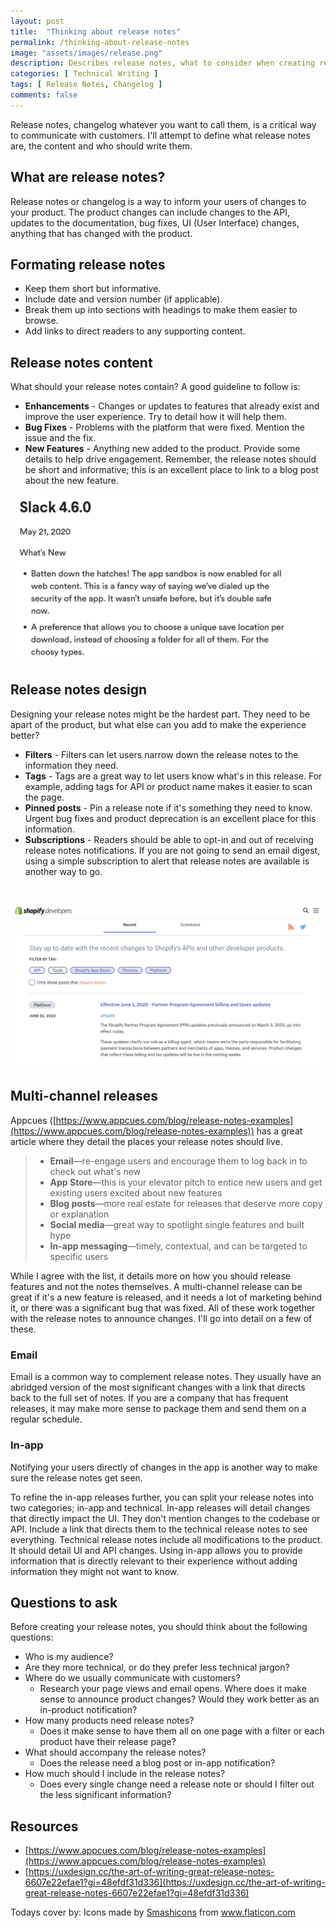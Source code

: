 ```yaml
---
layout: post
title:  "Thinking about release notes"
permalink: /thinking-about-release-notes
image: "assets/images/release.png"
description: Describes release notes, what to consider when creating release notes and release notes design."
categories: [ Technical Writing ]
tags: [ Release Notes, Changelog ]
comments: false
---
```


Release notes, changelog whatever you want to call them, is a critical way to communicate with customers. I'll attempt to define what release notes are, the content and who should write them. 

## What are release notes?

Release notes or changelog is a way to inform your users of changes to your product. The product changes can include changes to the API, updates to the documentation, bug fixes, UI (User Interface) changes, anything that has changed with the product. 

## Formating release notes

* Keep them short but informative.
* Include date and version number (if applicable).
* Break them up into sections with headings to make them easier to browse.
* Add links to direct readers to any supporting content.

## Release notes content

What should your release notes contain? A good guideline to follow is:

* **Enhancements** - Changes or updates to features that already exist and improve the user experience. Try to detail how it will help them.
* **Bug Fixes** - Problems with the platform that were fixed. Mention the issue and the fix. 
* **New Features** - Anything new added to the product. Provide some details to help drive engagement. Remember, the release notes should be short and informative; this is an excellent place to link to a blog post about the new feature. 

![Slack Windows Release Notes](assets/images/release_notes_slack.png "Slack Windows Release Notes https://slack.com/release-notes/windows")

## Release notes design

Designing your release notes might be the hardest part. They need to be apart of the product, but what else can you add to make the experience better?

* **Filters** - Filters can let users narrow down the release notes to the information they need. 
* **Tags** - Tags are a great way to let users know what's in this release. For example, adding tags for API or product name makes it easier to scan the page. 
* **Pinned posts** - Pin a release note if it's something they need to know. Urgent bug fixes and product deprecation is an excellent place for this information. 
* **Subscriptions** - Readers should be able to opt-in and out of receiving release notes notifications. If you are not going to send an email digest, using a simple subscription to alert that release notes are available is another way to go. 
<br>

![Shopify Developer Release Notes](assets/images/release-notes-shopify.png "Shopify Developer Release Notes https://shopify.dev/changelog")

## Multi-channel releases

Appcues ([https://www.appcues.com/blog/release-notes-examples](https://www.appcues.com/blog/release-notes-examples)) has a great article where they detail the places your release notes should live. 

> * **Email**—re-engage users and encourage them to log back in to check out what's new
> * **App Store**—this is your elevator pitch to entice new users and get existing users excited about new features
> * **Blog posts**—more real estate for releases that deserve more copy or explanation
> * **Social media**—great way to spotlight single features and built hype
> * **In-app messaging**—timely, contextual, and can be targeted to specific users

While I agree with the list, it details more on how you should release features and not the notes themselves. A multi-channel release can be great if it's a new feature is released, and it needs a lot of marketing behind it, or there was a significant bug that was fixed. All of these work together with the release notes to announce changes. I'll go into detail on a few of these. 

### Email

Email is a common way to complement release notes. They usually have an abridged version of the most significant changes with a link that directs back to the full set of notes. If you are a company that has frequent releases, it may make more sense to package them and send them on a regular schedule. 

### In-app

Notifying your users directly of changes in the app is another way to make sure the release notes get seen. 

To refine the in-app releases further, you can split your release notes into two categories; in-app and technical. 
In-app releases will detail changes that directly impact the UI. They don't mention changes to the codebase or API. Include a link that directs them to the technical release notes to see everything. Technical release notes include all modifications to the product. It should detail UI and API changes. Using in-app allows you to provide information that is directly relevant to their experience without adding information they might not want to know. 


## Questions to ask

Before creating your release notes, you should think about the following questions:

* Who is my audience?
* Are they more technical, or do they prefer less technical jargon?
* Where do we usually communicate with customers?
    * Research your page views and email opens. Where does it make sense to announce product changes? Would they work better as an in-product notification?
* How many products need release notes?
    * Does it make sense to have them all on one page with a filter or each product have their release page?
* What should accompany the release notes?
    * Does the release need a blog post or in-app notification?
* How much should I include in the release notes?
    * Does every single change need a release note or should I filter out the less significant information?   

## Resources

* [https://www.appcues.com/blog/release-notes-examples](https://www.appcues.com/blog/release-notes-examples)
* [https://uxdesign.cc/the-art-of-writing-great-release-notes-6607e22efae1?gi=48efdf31d336](https://uxdesign.cc/the-art-of-writing-great-release-notes-6607e22efae1?gi=48efdf31d336)

Todays cover by: Icons made by <a href="https://www.flaticon.com/authors/smashicons" title="Smashicons">Smashicons</a> from <a href="https://www.flaticon.com/" title="Flaticon"> www.flaticon.com</a>